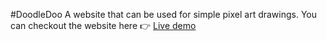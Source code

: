 #DoodleDoo
A website that can be used for simple pixel art drawings.
You can checkout the website here 👉 [Live demo](https://garuna-a.github.io/Etch-a-Sketch)
